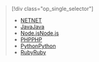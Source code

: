 > [!div class="op_single_selector"]
> * [<span data-ttu-id="0e929-101">NET</span><span class="sxs-lookup"><span data-stu-id="0e929-101">NET</span></span>](../articles/service-bus-messaging/service-bus-dotnet-how-to-use-topics-subscriptions.md)
> * [<span data-ttu-id="0e929-102">Java</span><span class="sxs-lookup"><span data-stu-id="0e929-102">Java</span></span>](../articles/service-bus-messaging/service-bus-java-how-to-use-topics-subscriptions.md)
> * [<span data-ttu-id="0e929-103">Node.js</span><span class="sxs-lookup"><span data-stu-id="0e929-103">Node.js</span></span>](../articles/service-bus-messaging/service-bus-nodejs-how-to-use-topics-subscriptions.md)
> * [<span data-ttu-id="0e929-104">PHP</span><span class="sxs-lookup"><span data-stu-id="0e929-104">PHP</span></span>](../articles/service-bus-messaging/service-bus-php-how-to-use-topics-subscriptions.md)
> * [<span data-ttu-id="0e929-105">Python</span><span class="sxs-lookup"><span data-stu-id="0e929-105">Python</span></span>](../articles/service-bus-messaging/service-bus-python-how-to-use-topics-subscriptions.md)
> * [<span data-ttu-id="0e929-106">Ruby</span><span class="sxs-lookup"><span data-stu-id="0e929-106">Ruby</span></span>](../articles/service-bus-messaging/service-bus-ruby-how-to-use-topics-subscriptions.md)
> 
> 

